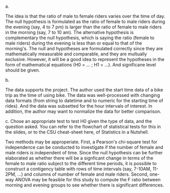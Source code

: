 a.

The idea is that the ratio of male to female riders varies over the time of day. The null hypothesis is formulated as the ratio of female to male riders during the evening (say, 4 to 7 pm) is larger than the ratio of female to male riders in the morning (say, 7 to 10 am). The alternative hypothesis is complementary the null hypothesis, which is saying the ratio (female to male riders) during the evening is less than or equal to that of the morning's. The null and hypotheses are formulated correctly since they are mathematically measurable and comparable, and they are multually exclusive. However, it will be a good idea to represent the hypotheses in the form of mathematical equations (H0 = ... ; H1 = ...). And significane level should be given.

b.

The data supports the project. The author used the start time data of a bike trip as the time of using bike. The data was well-processed with changing data formats (from string to datetime and to numeric for the starting time of rides). And the data was subsetted for the hour intervals of interest. In addition, the author may want to normalize the data for better comparison.

c. Chose an appropriate test to test H0 given the type of data, and the question asked. You can refer to the flowchart of statistical tests for this in the slides, or to the CSU cheat-sheet here, of Statistics in a Nutshell.

Two methods may be approperiate. First, a Pearson's chi-square test for independence can be conducted to investigate if the number of female and male riders is independent of time. Since the null hypothesis can be further elaborated as whether there will be a signficant change in terms of the female to male ratio subject to the different time periods, it is possible to construct a contigency table with rows of time intervals (say, 7-10AM, 11-2PM, ...) and columns of number of female and male riders. Second, one-way ANOVA may be feasible for this study to compute the F ratio between morning and evening groups to see whether there is significant differences.


